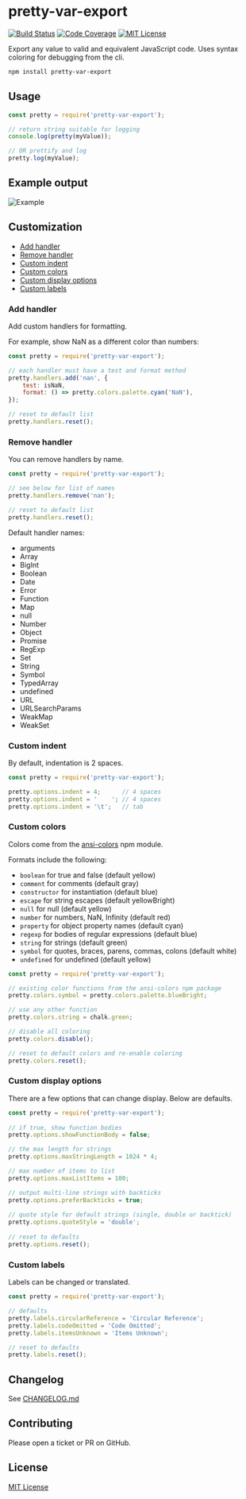 # pretty-var-export

[![Build Status](https://travis-ci.com/kensnyder/pretty-var-export.svg?branch=master&v=1.1.3)](https://travis-ci.org/kensnyder/pretty-var-export)
[![Code Coverage](https://codecov.io/gh/kensnyder/pretty-var-export/branch/master/graph/badge.svg?v=1.1.3)](https://codecov.io/gh/kensnyder/pretty-var-export)
[![MIT License](https://img.shields.io/github/license/kensnyder/pretty-var-export.svg?v=1.1.3)](https://opensource.org/licenses/MIT)

Export any value to valid and equivalent JavaScript code. Uses syntax coloring
for debugging from the cli.

```bash
npm install pretty-var-export
```

## Usage

```js
const pretty = require('pretty-var-export');

// return string suitable for logging
console.log(pretty(myValue));

// OR prettify and log
pretty.log(myValue);
```

## Example output

![Example](./demo/example.png?raw=true&v=1.1.3)

## Customization

- [Add handler](#add-handler)
- [Remove handler](#remove-handler)
- [Custom indent](#custom-indent)
- [Custom colors](#custom-colors)
- [Custom display options](#custom-display-options)
- [Custom labels](#custom-labels)

### Add handler

Add custom handlers for formatting.

For example, show NaN as a different color than numbers:

```js
const pretty = require('pretty-var-export');

// each handler must have a test and format method
pretty.handlers.add('nan', {
    test: isNaN,
    format: () => pretty.colors.palette.cyan('NaN'),
});

// reset to default list
pretty.handlers.reset();
```

### Remove handler

You can remove handlers by name.

```js
const pretty = require('pretty-var-export');

// see below for list of names
pretty.handlers.remove('nan');

// reset to default list
pretty.handlers.reset();
```

Default handler names:
- arguments
- Array
- BigInt
- Boolean
- Date
- Error
- Function
- Map
- null
- Number
- Object
- Promise
- RegExp
- Set
- String
- Symbol
- TypedArray
- undefined
- URL
- URLSearchParams
- WeakMap
- WeakSet

### Custom indent

By default, indentation is 2 spaces.

```js
const pretty = require('pretty-var-export');

pretty.options.indent = 4;      // 4 spaces
pretty.options.indent = '    '; // 4 spaces
pretty.options.indent = '\t';   // tab
```

### Custom colors

Colors come from the [ansi-colors](https://npmjs.com/package/ansi-colors) npm module.

Formats include the following:
- `boolean` for true and false (default yellow)
- `comment` for comments (default gray)
- `constructor` for instantiation (default blue)
- `escape` for string escapes (default yellowBright)
- `null` for null (default yellow)
- `number` for numbers, NaN, Infinity (default red)
- `property` for object property names (default cyan)
- `regexp` for bodies of regular expressions (default blue)
- `string` for strings (default green)
- `symbol` for quotes, braces, parens, commas, colons (default white)
- `undefined` for undefined (default yellow)

```js
const pretty = require('pretty-var-export');

// existing color functions from the ansi-colors npm package
pretty.colors.symbol = pretty.colors.palette.blueBright;

// use any other function
pretty.colors.string = chalk.green;

// disable all coloring
pretty.colors.disable();

// reset to default colors and re-enable coloring
pretty.colors.reset();
```

### Custom display options

There are a few options that can change display. Below are defaults.

```js
const pretty = require('pretty-var-export');
 
// if true, show function bodies
pretty.options.showFunctionBody = false;

// the max length for strings
pretty.options.maxStringLength = 1024 * 4;

// max number of items to list
pretty.options.maxListItems = 100;

// output multi-line strings with backticks
pretty.options.preferBackticks = true;
 
// quote style for default strings (single, double or backtick)
pretty.options.quoteStyle = 'double';
 
// reset to defaults
pretty.options.reset();
```

### Custom labels

Labels can be changed or translated.

```js
const pretty = require('pretty-var-export');

// defaults
pretty.labels.circularReference = 'Circular Reference';
pretty.labels.codeOmitted = 'Code Omitted';
pretty.labels.itemsUnknown = 'Items Unknown';

// reset to defaults
pretty.labels.reset();
```

## Changelog

See [CHANGELOG.md](./CHANGELOG.md)

## Contributing

Please open a ticket or PR on GitHub.

## License

[MIT License](./LICENSE)
